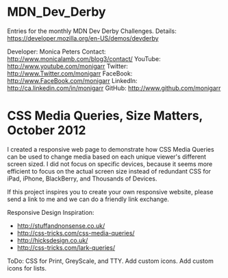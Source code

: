 MDN_Dev_Derby
=============

Entries for the monthly MDN Dev Derby Challenges. Details:  
https://developer.mozilla.org/en-US/demos/devderby

Developer: Monica Peters
Contact:   http://www.monicalamb.com/blog3/contact/
YouTube:   http://www.youtube.com/monigarr
Twitter:   http://www.Twitter.com/monigarr
FaceBook:  http://www.FaceBook.com/monigarr
LinkedIn:  http://ca.linkedin.com/in/monigarr
GitHub:    http://www.github.com/monigarr


CSS Media Queries, Size Matters, October 2012
==============================================
I created a responsive web page to demonstrate how CSS Media Queries can be used to change media based on each unique viewer's different screen sized.  I did not focus on specific devices, because it seems more efficient to focus on the actual screen size instead of redundant CSS for iPad, iPhone, BlackBerry, and Thousands of Devices.

If this project inspires you to create your own responsive website, please send a link to me and we can do a friendly link exchange.

Responsive Design Inspiration:
* http://stuffandnonsense.co.uk/
* http://css-tricks.com/css-media-queries/
* http://hicksdesign.co.uk/
* http://css-tricks.com/lark-queries/

ToDo: CSS for Print, GreyScale, and TTY.  Add custom icons.  Add custom icons for lists.